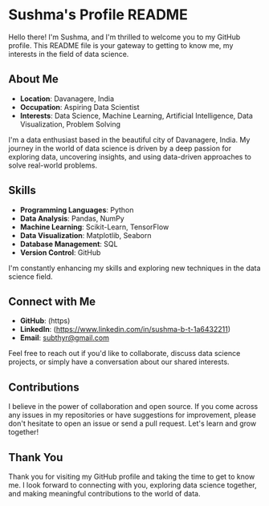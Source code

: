 # Sushma's Profile README

Hello there! I'm Sushma, and I'm thrilled to welcome you to my GitHub profile. This README file is your gateway to getting to know me, my interests in the field of data science.

## About Me

- **Location**: Davanagere, India
- **Occupation**: Aspiring Data Scientist
- **Interests**: Data Science, Machine Learning, Artificial Intelligence, Data Visualization, Problem Solving

I'm a data enthusiast based in the beautiful city of Davanagere, India. My journey in the world of data science is driven by a deep passion for exploring data, uncovering insights, and using data-driven approaches to solve real-world problems.

## Skills

- **Programming Languages**: Python 
- **Data Analysis**: Pandas, NumPy
- **Machine Learning**: Scikit-Learn, TensorFlow
- **Data Visualization**: Matplotlib, Seaborn
- **Database Management**: SQL
- **Version Control**: GitHub

I'm constantly enhancing my skills and exploring new techniques in the data science field.

## Connect with Me

- **GitHub**: (https)
- **LinkedIn**: (https://www.linkedin.com/in/sushma-b-t-1a6432211)
- **Email**: subthyr@gmail.com

Feel free to reach out if you'd like to collaborate, discuss data science projects, or simply have a conversation about our shared interests.

## Contributions

I believe in the power of collaboration and open source. If you come across any issues in my repositories or have suggestions for improvement, please don't hesitate to open an issue or send a pull request. Let's learn and grow together!

## Thank You

Thank you for visiting my GitHub profile and taking the time to get to know me. I look forward to connecting with you, exploring data science together, and making meaningful contributions to the world of data.
